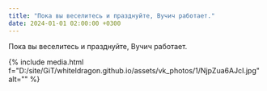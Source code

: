 ```yaml
---
title: "Пока вы веселитесь и празднуйте, Вучич работает."
date: 2024-01-01 02:00:00 +0300
---
```


Пока вы веселитесь и празднуйте, Вучич работает.

{% include media.html f="D:/site/GiT/whiteldragon.github.io/assets/vk_photos/1/NjpZua6AJcI.jpg" alt="" %}
